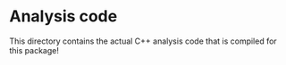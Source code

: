 # Analysis code

This directory contains the actual C++ analysis code that is compiled for this package!
